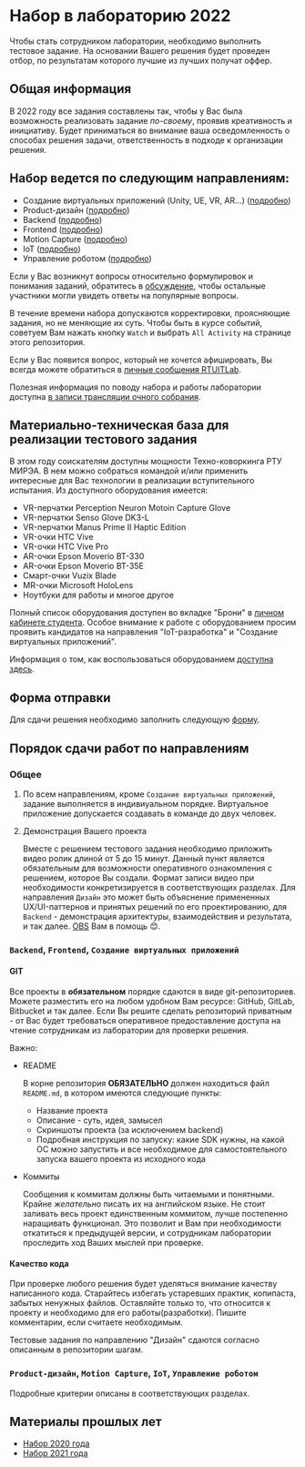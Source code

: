 # Набор в лабораторию 2022

Чтобы стать сотрудником лаборатории, необходимо выполнить тестовое задание. На основании Вашего решения будет проведен отбор, по результатам которого лучшие из лучших получат оффер. 

## Общая информация
В 2022 году все задания составлены так, чтобы у Вас была возможность реализовать задание *по-своему*, проявив креативность и инициативу. Будет приниматься во внимание ваша осведомленность о способах решения задачи, ответственность в подходе к организации решения.

## Набор ведется по следующим направлениям:

* Создание виртуальных приложений (Unity, UE, VR, AR…) ([подробно](requirements/engine/README.md))
* Product-дизайн ([подробно](requirements/design/README.md))
* Backend ([подробно](requirements/back/README.md))
* Frontend ([подробно](requirements/front/README.md))
* Motion Capture ([подробно](requirements/mocap/README.md))
* IoT ([подробно](requirements/iot/README.md))
* Управление роботом ([подробно](requirements/robot-control/README.md))

Если у Вас возникнут вопросы относительно формулировок и понимания заданий, обратитесь в [обсуждение](https://vk.com/topic-171158291_48703042), чтобы остальные участники могли увидеть ответы на популярные вопросы.

В течение времени набора допускаются корректировки, проясняющие задания, но не меняющие их суть. Чтобы быть в курсе событий, советуем Вам нажать кнопку `Watch` и выбрать `All Activity` на странице этого репозитория.

Если у Вас появится вопрос, который не хочется афишировать, Вы всегда можете обратиться в [личные сообщения RTUITLab](https://vk.com/rtuitlab).

Полезная информация по поводу набора и работы лаборатории доступна [в записи трансляции очного собрания](https://www.youtube.com/watch?v=XxNTDFZQnlw).

## Материально-техническая база для реализации тестового задания
В этом году соискателям доступны мощности Техно-коворкинга РТУ МИРЭА. В нем можно собраться командой и/или применить интересные для Вас технологии в реализации вступительного испытания. Из доступного оборудования имеется:
* VR-перчатки Perception Neuron Motoin Capture Glove
* VR-перчатки Senso Glove DK3-L
* VR-перчатки Manus Prime II Haptic Edition
* VR-очки HTC Vive
* VR-очки HTC Vive Pro
* AR-очки Epson Moverio BT-330
* AR-очки Epson Moverio BT-35E
* Смарт-очки Vuzix Blade
* MR-очки Microsoft HoloLens
* Ноутбуки для работы и многое другое

Полный список оборудования доступен во вкладке "Брони" в [личном кабинете студента](https://lk.mirea.ru/). Особое внимание к работе с оборудованием просим проявить кандидатов на направления "IoT-разработка" и "Создание виртуальных приложений".

Информация о том, как воспользоваться оборудованием [доступна здесь](https://vk.com/rtuitlab?w=wall-171158291_453).

## Форма отправки
Для сдачи решения необходимо заполнить следующую [форму](https://vk.cc/cboGdd).

## Порядок сдачи работ по направлениям

### Общее
1. По всем направлениям, кроме `Создание виртуальных приложений`, задание выполняется в индивиуальном порядке. Виртуальное приложение допускается создавать в команде до двух человек.
2. Демонстрация Вашего проекта
    
    Вместе с решением тестового задания необходимо приложить видео ролик длиной от 5 до 15 минут. Данный пункт является обязательным для возможности оперативного ознакомления с решением, которое Вы создали. Формат записи видео при необходимости конкретизируется в соответствующих разделах. Для направления `Дизайн` это может быть объяснение примененных UX/UI-паттернов и принятых решений по его проектированию, для `Backend` - демонстрация архитектуры, взаимодействия и результата,  и так далее. [OBS](https://obsproject.com/) Вам в помощь 😊.


### `Backend`, `Frontend`, `Создание виртуальных приложений`
#### **GIT**

Все проекты в **обязательном** порядке сдаются в виде git-репозиториев. Можете разместить его на любом удобном Вам ресурсе: GitHub, GitLab, Bitbucket и так далее. Если Вы решите сделать репозиторий приватным - от Вас будет требоваться оперативное предоставление доступа на чтение сотрудникам из лаборатории для проверки решения.

Важно:
* README

    В корне репозитория **ОБЯЗАТЕЛЬНО** должен находиться файл `README.md`, в котором имеются следующие пункты:
    * Название проекта
    * Описание - суть, идея, замысел
    * Скриншоты проекта (за исключением backend)
    * Подробная инструкция по запуску: какие SDK нужны, на какой ОС можно запустить и все необходимое для самостоятельного запуска вашего проекта из исходного кода
* Коммиты

    Сообщения к коммитам должны быть читаемыми и понятными. Крайне *желательно* писать их на английском языке. Не стоит заливать весь проект единственным коммитом, лучше постепенно наращивать функционал. Это позволит и Вам при необходимости откатиться к предыдущей версии, и сотрудникам лаборатории проследить ход Ваших мыслей при проверке.

#### **Качество кода**

При проверке любого решения будет уделяться внимание качеству написанного кода. Старайтесь избегать устаревших практик, копипаста, забытых ненужных файлов. Оставляйте только то, что относится к проекту и необходимо для его работы(разработки). Пишите комментарии, если считаете необходимым.

Тестовые задания по направлению "Дизайн" сдаются согласно описанным в репозитории шагам.

### `Product-дизайн`, `Motion Capture`, `IoT`, `Управление роботом`
Подробные критерии описаны в соответствующих разделах.

## **Материалы прошлых лет**
* [Набор 2020 года](2020)
* [Набор 2021 года](2021)
